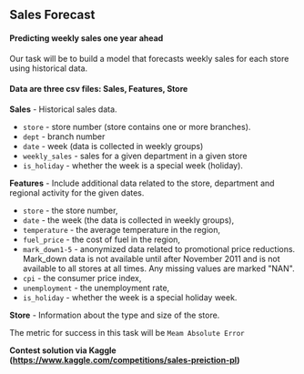 ## Sales Forecast

#### Predicting weekly sales one year ahead

Our task will be to build a model that forecasts weekly sales for each store using historical data. 



#### Data are three csv files: Sales, Features, Store

**Sales** - Historical sales data.
- `store` - store number (store contains one or more branches).
- `dept` - branch number
- `date` - week (data is collected in weekly groups)
- `weekly_sales` - sales for a given department in a given store
- `is_holiday` - whether the week is a special week (holiday).

**Features** - Include additional data related to the store, department and regional activity for the given dates.

- `store` - the store number,
- `date` - the week (the data is collected in weekly groups),
- `temperature` - the average temperature in the region,
- `fuel_price` - the cost of fuel in the region,
- `mark_down1-5` - anonymized data related to promotional price reductions. Mark_down data is not available until after November 2011 and is not available to all stores at all times. Any missing values are marked "NAN".
- `cpi` - the consumer price index,
- `unemployment` - the unemployment rate,
- `is_holiday` - whether the week is a special holiday week.

**Store** - Information about the type and size of the store.


The metric for success in this task will be `Meam Absolute Error`

**Contest solution via Kaggle (https://www.kaggle.com/competitions/sales-preiction-pl)**
